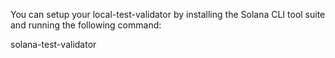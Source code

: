 You can setup your local-test-validator by installing the Solana CLI tool suite and running the following command:

solana-test-validator